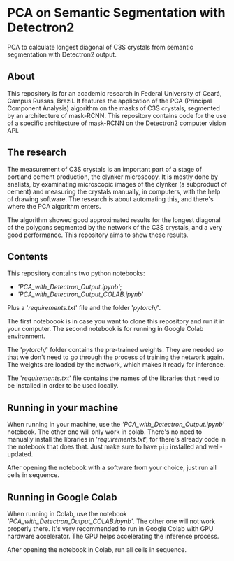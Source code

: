 # PCA on Semantic Segmentation with Detectron2

PCA to calculate longest diagonal of C3S crystals from semantic segmentation with Detectron2 output.

## About

This repository is for an academic research in Federal University of Ceará, Campus Russas, Brazil.
It features the application of the PCA (Principal Component Analysis) algorithm on the masks of C3S crystals, segmented by an architecture of mask-RCNN. This repository contains code for the use of a specific architecture of mask-RCNN on the Detectron2 computer vision API.

## The research

The measurement of C3S crystals is an important part of a stage of portland cement production, the clynker microscopy. It is mostly done by analists, by examinating microscopic images of the clynker (a subproduct of cement) and measuring the crystals manually, in computers, with the help of drawing software. The research is about automating this, and there's where the PCA algorithm enters.

The algorithm showed good approximated results for the longest diagonal of the polygons segmented by the network of the C3S crystals, and a very good performance. This repository aims to show these results.

## Contents

This repository contains two python notebooks:

- *'PCA_with_Detectron_Output.ipynb'*;
- *'PCA_with_Detectron_Output_COLAB.ipynb'*

Plus a '*requirements.txt*' file and the folder '*pytorch/*'.

The first noteboook is in case you want to clone this repository and run it in your computer.
The second notebook is for running in Google Colab environment.

The '*pytorch/*' folder contains the pre-trained weights. They are needed so that we don't need to go through the process of training the network again. The weights are loaded by the network, which makes it ready for inference.

The '*requirements.txt*' file contains the names of the libraries that need to be installed in order to be used locally.

## Running in your machine

When running in your machine, use the *'PCA_with_Detectron_Output.ipynb'* notebook. The other one will only work in colab.
There's no need to manually install the libraries in '*requirements.txt*', for there's already code in the notebook that does that. 
Just make sure to have `pip` installed and well-updated.

After opening the notebook with a software from your choice, just run all cells in sequence.

## Running in Google Colab

When running in Colab, use the notebook *'PCA_with_Detectron_Output_COLAB.ipynb'*. The other one will not work properly there.
It's very recommended to run in Google Colab with GPU hardware accelerator. The GPU helps accelerating the inference process.

After opening the notebook in Colab, run all cells in sequence. 